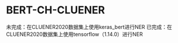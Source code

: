 # BERT-CH-CLUENER
未完成：在CLUENER2020数据集上使用keras_bert进行NER
已完成：在CLUENER2020数据集上使用tensorflow（1.14.0）进行NER
